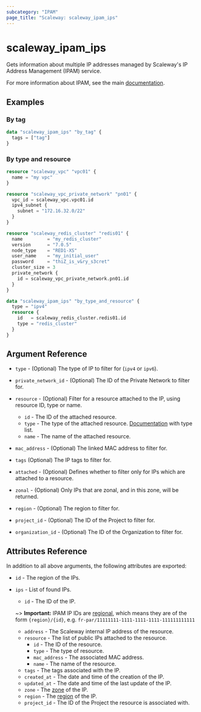 ```yaml
---
subcategory: "IPAM"
page_title: "Scaleway: scaleway_ipam_ips"
---
```


# scaleway_ipam_ips

Gets information about multiple IP addresses managed by Scaleway's IP Address Management (IPAM) service.

For more information about IPAM, see the main [documentation](https://www.scaleway.com/en/docs/network/vpc/concepts/#ipam).

## Examples

### By tag

```terraform
data "scaleway_ipam_ips" "by_tag" {
  tags = ["tag"]
}
```

### By type and resource

```terraform
resource "scaleway_vpc" "vpc01" {
  name = "my vpc"
}

resource "scaleway_vpc_private_network" "pn01" {
  vpc_id = scaleway_vpc.vpc01.id
  ipv4_subnet {
    subnet = "172.16.32.0/22"
  }
}

resource "scaleway_redis_cluster" "redis01" {
  name         = "my_redis_cluster"
  version      = "7.0.5"
  node_type    = "RED1-XS"
  user_name    = "my_initial_user"
  password     = "thiZ_is_v&ry_s3cret"
  cluster_size = 3
  private_network {
    id = scaleway_vpc_private_network.pn01.id
  }
}

data "scaleway_ipam_ips" "by_type_and_resource" {
  type = "ipv4"
  resource {
    id   = scaleway_redis_cluster.redis01.id
    type = "redis_cluster"
  }
}
```

## Argument Reference

- `type` - (Optional) The type of IP to filter for (`ipv4` or `ipv6`).

- `private_network_id` - (Optional) The ID of the Private Network to filter for.

- `resource` - (Optional) Filter for a resource attached to the IP, using resource ID, type or name.
    - `id` - The ID of the attached resource.
    - `type` - The type of the attached resource. [Documentation](https://pkg.go.dev/github.com/scaleway/scaleway-sdk-go@master/api/ipam/v1#pkg-constants) with type list.
    - `name` - The name of the attached resource.

- `mac_address` - (Optional) The linked MAC address to filter for.

- `tags` (Optional) The IP tags to filter for.

- `attached` - (Optional) Defines whether to filter only for IPs which are attached to a resource.

- `zonal` - (Optional) Only IPs that are zonal, and in this zone, will be returned.

- `region` - (Optional) The region to filter for.

- `project_id` - (Optional) The ID of the Project to filter for.

- `organization_id` - (Optional) The ID of the Organization to filter for.

## Attributes Reference

In addition to all above arguments, the following attributes are exported:

- `id` - The region of the IPs.
- `ips` - List of found IPs.
    - `id` - The ID of the IP.

    ~> **Important:** IPAM IP IDs are [regional](../guides/regions_and_zones.md#resource-ids), which means they are of the form `{region}/{id}`, e.g. `fr-par/11111111-1111-1111-1111-111111111111`

    - `address` - The Scaleway internal IP address of the resource.
    - `resource` - The list of public IPs attached to the resource.
        - `id` - The ID of the resource.
        - `type` - The type of resource.
        - `mac_address` - The associated MAC address.
        - `name` - The name of the resource.
    - `tags` - The tags associated with the IP.
    - `created_at` - The date and time of the creation of the IP.
    - `updated_at` - The date and time of the last update of the IP.
    - `zone` - The [zone](../guides/regions_and_zones.md#zones) of the IP.
    - `region` - The [region](../guides/regions_and_zones.md#regions) of the IP.
    - `project_id` - The ID of the Project the resource is associated with.
  
